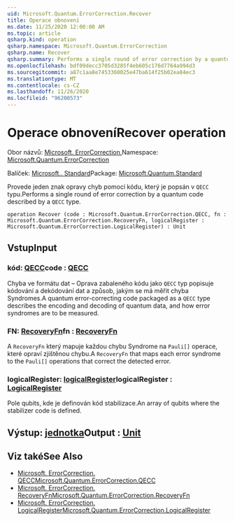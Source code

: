 ```yaml
---
uid: Microsoft.Quantum.ErrorCorrection.Recover
title: Operace obnovení
ms.date: 11/25/2020 12:00:00 AM
ms.topic: article
qsharp.kind: operation
qsharp.namespace: Microsoft.Quantum.ErrorCorrection
qsharp.name: Recover
qsharp.summary: Performs a single round of error correction by a quantum code described by a `QECC` type.
ms.openlocfilehash: bdf09decc3705d3285f4eb605c176d7764a994d3
ms.sourcegitcommit: a87c1aa8e7453360025e47ba614f25b02ea84ec3
ms.translationtype: MT
ms.contentlocale: cs-CZ
ms.lasthandoff: 11/26/2020
ms.locfileid: "96200573"
---
```

# <a name="recover-operation"></a><span data-ttu-id="4379e-102">Operace obnovení</span><span class="sxs-lookup"><span data-stu-id="4379e-102">Recover operation</span></span>

<span data-ttu-id="4379e-103">Obor názvů: [Microsoft. ErrorCorrection.](xref:Microsoft.Quantum.ErrorCorrection)</span><span class="sxs-lookup"><span data-stu-id="4379e-103">Namespace: [Microsoft.Quantum.ErrorCorrection](xref:Microsoft.Quantum.ErrorCorrection)</span></span>

<span data-ttu-id="4379e-104">Balíček: [Microsoft.. Standard](https://nuget.org/packages/Microsoft.Quantum.Standard)</span><span class="sxs-lookup"><span data-stu-id="4379e-104">Package: [Microsoft.Quantum.Standard](https://nuget.org/packages/Microsoft.Quantum.Standard)</span></span>


<span data-ttu-id="4379e-105">Provede jeden znak opravy chyb pomocí kódu, který je popsán v `QECC` typu.</span><span class="sxs-lookup"><span data-stu-id="4379e-105">Performs a single round of error correction by a quantum code described by a `QECC` type.</span></span>

```qsharp
operation Recover (code : Microsoft.Quantum.ErrorCorrection.QECC, fn : Microsoft.Quantum.ErrorCorrection.RecoveryFn, logicalRegister : Microsoft.Quantum.ErrorCorrection.LogicalRegister) : Unit
```


## <a name="input"></a><span data-ttu-id="4379e-106">Vstup</span><span class="sxs-lookup"><span data-stu-id="4379e-106">Input</span></span>

### <a name="code--qecc"></a><span data-ttu-id="4379e-107">kód: [QECC](xref:Microsoft.Quantum.ErrorCorrection.QECC)</span><span class="sxs-lookup"><span data-stu-id="4379e-107">code : [QECC](xref:Microsoft.Quantum.ErrorCorrection.QECC)</span></span>

<span data-ttu-id="4379e-108">Chyba ve formátu dat – Oprava zabaleného kódu jako `QECC` typ popisuje kódování a dekódování dat a způsob, jakým se má měřit chyba Syndromes.</span><span class="sxs-lookup"><span data-stu-id="4379e-108">A quantum error-correcting code packaged as a `QECC` type describes the encoding and decoding of quantum data, and how error syndromes are to be measured.</span></span>


### <a name="fn--recoveryfn"></a><span data-ttu-id="4379e-109">FN: [RecoveryFn](xref:Microsoft.Quantum.ErrorCorrection.RecoveryFn)</span><span class="sxs-lookup"><span data-stu-id="4379e-109">fn : [RecoveryFn](xref:Microsoft.Quantum.ErrorCorrection.RecoveryFn)</span></span>

<span data-ttu-id="4379e-110">A `RecoveryFn` který mapuje každou chybu Syndrome na `Pauli[]` operace, které opraví zjištěnou chybu.</span><span class="sxs-lookup"><span data-stu-id="4379e-110">A `RecoveryFn` that maps each error syndrome to the `Pauli[]` operations that correct the detected error.</span></span>


### <a name="logicalregister--logicalregister"></a><span data-ttu-id="4379e-111">logicalRegister: [logicalRegister](xref:Microsoft.Quantum.ErrorCorrection.LogicalRegister)</span><span class="sxs-lookup"><span data-stu-id="4379e-111">logicalRegister : [LogicalRegister](xref:Microsoft.Quantum.ErrorCorrection.LogicalRegister)</span></span>

<span data-ttu-id="4379e-112">Pole qubits, kde je definován kód stabilizace.</span><span class="sxs-lookup"><span data-stu-id="4379e-112">An array of qubits where the stabilizer code is defined.</span></span>



## <a name="output--unit"></a><span data-ttu-id="4379e-113">Výstup: [jednotka](xref:microsoft.quantum.lang-ref.unit)</span><span class="sxs-lookup"><span data-stu-id="4379e-113">Output : [Unit](xref:microsoft.quantum.lang-ref.unit)</span></span>



## <a name="see-also"></a><span data-ttu-id="4379e-114">Viz také</span><span class="sxs-lookup"><span data-stu-id="4379e-114">See Also</span></span>

- [<span data-ttu-id="4379e-115">Microsoft. ErrorCorrection. QECC</span><span class="sxs-lookup"><span data-stu-id="4379e-115">Microsoft.Quantum.ErrorCorrection.QECC</span></span>](xref:Microsoft.Quantum.ErrorCorrection.QECC)
- [<span data-ttu-id="4379e-116">Microsoft. ErrorCorrection. RecoveryFn</span><span class="sxs-lookup"><span data-stu-id="4379e-116">Microsoft.Quantum.ErrorCorrection.RecoveryFn</span></span>](xref:Microsoft.Quantum.ErrorCorrection.RecoveryFn)
- [<span data-ttu-id="4379e-117">Microsoft. ErrorCorrection. LogicalRegister</span><span class="sxs-lookup"><span data-stu-id="4379e-117">Microsoft.Quantum.ErrorCorrection.LogicalRegister</span></span>](xref:Microsoft.Quantum.ErrorCorrection.LogicalRegister)